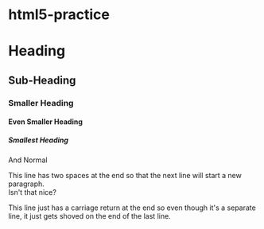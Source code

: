 # html5-practice

# Heading

## Sub-Heading

### Smaller Heading

#### Even Smaller Heading

##### Smallest Heading

And Normal

This line has two spaces at the end so that the next line will start a new paragraph.  
Isn't that nice?

This line just has a carriage return at the end
so even though it's a separate line, it just gets shoved on the end of the last line.
